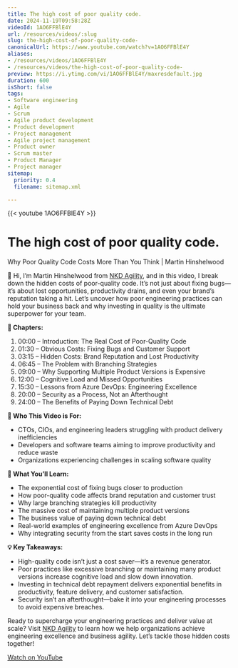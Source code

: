 ```yaml
---
title: The high cost of poor quality code.
date: 2024-11-19T09:58:28Z
videoId: 1AO6FFBlE4Y
url: /resources/videos/:slug
slug: the-high-cost-of-poor-quality-code-
canonicalUrl: https://www.youtube.com/watch?v=1AO6FFBlE4Y
aliases:
- /resources/videos/1AO6FFBlE4Y
- /resources/videos/the-high-cost-of-poor-quality-code-
preview: https://i.ytimg.com/vi/1AO6FFBlE4Y/maxresdefault.jpg
duration: 600
isShort: false
tags:
- Software engineering
- Agile
- Scrum
- Agile product development
- Product development
- Project management
- Agile project management
- Product owner
- Scrum master
- Product Manager
- Project manager
sitemap:
  priority: 0.4
  filename: sitemap.xml

---
```


{{< youtube 1AO6FFBlE4Y >}}

# The high cost of poor quality code.

Why Poor Quality Code Costs More Than You Think | Martin Hinshelwood

👋 Hi, I’m Martin Hinshelwood from [NKD Agility](https://www.nkdagility.com), and in this video, I break down the hidden costs of poor-quality code. It’s not just about fixing bugs—it’s about lost opportunities, productivity drains, and even your brand’s reputation taking a hit. Let’s uncover how poor engineering practices can hold your business back and why investing in quality is the ultimate superpower for your team.

**📌 Chapters:**

1. 00:00 – Introduction: The Real Cost of Poor-Quality Code  
2. 01:30 – Obvious Costs: Fixing Bugs and Customer Support  
3. 03:15 – Hidden Costs: Brand Reputation and Lost Productivity  
4. 06:45 – The Problem with Branching Strategies  
5. 09:00 – Why Supporting Multiple Product Versions is Expensive  
6. 12:00 – Cognitive Load and Missed Opportunities  
7. 15:30 – Lessons from Azure DevOps: Engineering Excellence  
8. 20:00 – Security as a Process, Not an Afterthought  
9. 24:00 – The Benefits of Paying Down Technical Debt  

**🎯 Who This Video is For:**

- CTOs, CIOs, and engineering leaders struggling with product delivery inefficiencies  
- Developers and software teams aiming to improve productivity and reduce waste  
- Organizations experiencing challenges in scaling software quality  

**📖 What You’ll Learn:**

- The exponential cost of fixing bugs closer to production  
- How poor-quality code affects brand reputation and customer trust  
- Why large branching strategies kill productivity  
- The massive cost of maintaining multiple product versions  
- The business value of paying down technical debt  
- Real-world examples of engineering excellence from Azure DevOps  
- Why integrating security from the start saves costs in the long run  

**💡 Key Takeaways:**

- High-quality code isn’t just a cost saver—it’s a revenue generator.  
- Poor practices like excessive branching or maintaining many product versions increase cognitive load and slow down innovation.  
- Investing in technical debt repayment delivers exponential benefits in productivity, feature delivery, and customer satisfaction.  
- Security isn’t an afterthought—bake it into your engineering processes to avoid expensive breaches.

Ready to supercharge your engineering practices and deliver value at scale? Visit [NKD Agility](https://www.nkdagility.com) to learn how we help organizations achieve engineering excellence and business agility. Let’s tackle those hidden costs together!

[Watch on YouTube](https://www.youtube.com/watch?v=1AO6FFBlE4Y)

